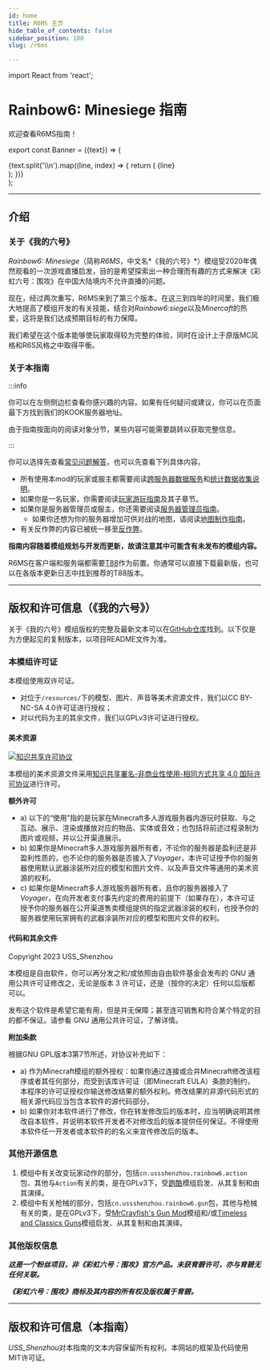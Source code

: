 ```yaml
---
id: home
title: R6MS 主页
hide_table_of_contents: false
sidebar_position: 100
slug: /r6ms

---
```

import React from 'react';

# Rainbow6: Minesiege 指南


欢迎查看R6MS指南！

export const Banner = ({text}) => (
  <div style={{
    backgroundColor: 'transparent',
    border: '3px solid #3399ff',
    borderRadius: '12px',
    padding: '22px',
    textAlign: 'center',
    color: '#3399ff',
    fontWeight: 'bold',
    fontSize: '32px',
  }}>
          {text.split('\\n').map((line, index) => {
        return (
          <React.Fragment key={index}>
            {line}
            <br />
          </React.Fragment>
        );
      })}
  </div>
);

<Banner text="准备好在TeaCon 2024中游玩预览版本，\n并获得L85A2 TeaCon2024独特涂装！" /><p></p>

---

## 介绍

### 关于《我的六号》

*Rainbow6: Minesiege*（简称*R6MS*，中文名*《我的六号》*）模组受2020年偶然观看的一次游戏直播启发，目的是希望探索出一种合理而有趣的方式来解决《彩虹六号：围攻》在中国大陆境内不允许直播的问题。

现在，经过两次重写，R6MS来到了第三个版本。在这三到四年的时间里，我们极大地提高了模组开发的有关技能，结合对*Rainbow6:siege*以及*Minercaft*的热爱，这将是我们达成预期目标的有力保障。

我们希望在这个版本能够使玩家取得较为完整的体验，同时在设计上于原版MC风格和R6S风格之中取得平衡。

### 关于本指南

:::info

你可以在左侧侧边栏查看你感兴趣的内容。如果有任何疑问或建议，你可以在页面最下方找到我们的KOOK服务器地址。

由于指南按面向的阅读对象分节，某些内容可能需要跳转以获取完整信息。

:::

你可以选择先查看[常见问题解答](r6ms/faq)，也可以先查看下列具体内容。

- 所有使用本mod的玩家或服主都需要阅读[跨服务器数据服务](r6ms/cross_server)和[统计数据收集说明](r6ms/data_collect)。
- 如果你是一名玩家，你需要阅读[玩家游玩指南](r6ms/player)及其子章节。
- 如果你是服务器管理员或服主，你还需要阅读[服务器管理员指南](r6ms/op)。
    - 如果你还想为你的服务器增加可供对战的地图，请阅读[地图制作指南](r6ms/map)。
- 有关反作弊的内容已被统一移至[反作弊](r6ms/anti_cheat)。

**指南内容随着模组规划与开发而更新，故请注意其中可能含有未发布的模组内容。**

R6MS在客户端和服务端都需要[T88](https://www.curseforge.com/minecraft/mc-mods/t88)作为前置。你通常可以直接下载最新版，也可以在各版本更新日志中找到推荐的T88版本。

---

## 版权和许可信息（《我的六号》）

关于《我的六号》模组版权的完整及最新文本可以在[GitHub仓库](https://github.com/USS-Shenzhou/MC-R6mod)找到。以下仅是为方便起见的复制版本，以项目README文件为准。

### 本模组许可证

本模组使用双许可证。

- 对位于`/resources/`下的模型、图片、声音等美术资源文件，我们以CC BY-NC-SA 4.0许可证进行授权；
- 对以代码为主的其余文件，我们以GPLv3许可证进行授权。

#### 美术资源

[![知识共享许可协议](https://camo.githubusercontent.com/f05d4039b67688cfdf339d2a445ad686a60551f9891734c418f7096184de5fac/68747470733a2f2f692e6372656174697665636f6d6d6f6e732e6f72672f6c2f62792d6e632d73612f342e302f38387833312e706e67)](http://creativecommons.org/licenses/by-nc-sa/4.0/)

本模组的美术资源文件采用[知识共享署名-非商业性使用-相同方式共享 4.0 国际许可协议](http://creativecommons.org/licenses/by-nc-sa/4.0/)进行许可。

**额外许可**

- a) 以下的“使用”指的是玩家在Minecraft多人游戏服务器内游玩时获取、与之互动、展示、渲染或播放对应的物品、实体或音效；也包括将前述过程录制为图片或视频，并以公开渠道展示。
- b) 如果你是Minecraft多人游戏服务器所有者，不论你的服务器是盈利还是非盈利性质的，也不论你的服务器是否接入了*Voyager*，本许可证授予你的服务器使用默认武器涂装所对应的模型和图片文件、以及声音文件等通用的美术资源的权利。
- c) 如果你是Minecraft多人游戏服务器所有者，且你的服务器接入了*Voyager*，在向开发者支付事先约定的费用的前提下（如果存在），本许可证授予你的服务器在公开渠道售卖模组提供的指定武器涂装的权利，也授予你的服务器使用玩家拥有的武器涂装所对应的模型和图片文件的权利。

#### 代码和其余文件

Copyright 2023 USS_Shenzhou

本模组是自由软件，你可以再分发之和/或依照由自由软件基金会发布的 GNU 通用公共许可证修改之，无论是版本 3 许可证，还是（按你的决定）任何以后版都可以。

发布这个软件是希望它能有用，但是并无保障；甚至连可销售和符合某个特定的目的都不保证。请参看 GNU 通用公共许可证，了解详情。

**附加条款**

根据GNU GPL版本3第7节所述，对协议补充如下：

- a) 作为Minecraft模组的额外授权：如果你通过连接或合并Minecraft修改该程序或者其任何部分，而受到该库许可证（即Minecraft EULA）条款的制约，本程序的许可证授权你输送修改结果的额外权利。修改结果的非源代码形式的相关源代码应当包含本软件的源代码部分。
- b) 如果你对本软件进行了修改，你在转发修改后的版本时，应当明确说明其修改自本软件，并说明本软件开发者不对修改后的版本提供任何保证。不得使用本软件任一开发者或本软件的的名义来宣传修改后的版本。

### 其他开源信息

1. 模组中有关改变玩家动作的部分，包括`cn.ussshenzhou.rainbow6.action`包、其他与`Action`有关的类，是在GPLv3下，受[跑酷](https://github.com/alRex-U/ParCool)模组启发、从其复制和由其演绎。
2. 模组中有关枪械的部分，包括`cn.ussshenzhou.rainbow6.gun`包，其他与枪械有关的类，是在GPLv3下，受[MrCrayfish's Gun Mod](https://github.com/MrCrayfish/MrCrayfishGunMod)模组和/或[Timeless and Classics Guns](https://github.com/ClumsyAlien/TimelessandClassics_Reforged)模组启发、从其复制和由其演绎。

### 其他版权信息

***这是一个粉丝项目，非《彩虹六号：围攻》官方产品。未获育碧许可，亦与育碧无任何关联。***

***《彩虹六号：围攻》商标及其内容的所有权及版权属于育碧。***

---

## 版权和许可信息（本指南）

*USS_Shenzhou*对本指南的文本内容保留所有权利。本网站的框架及代码使用MIT许可证。